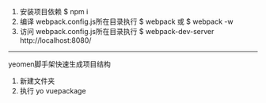 <!-- 
vue+webpack的练手项目
 -->
 1. 安装项目依赖
 	$ npm i
 2. 编译
	webpack.config.js所在目录执行  $ webpack 或 $ webpack -w
 3. 访问
  	webpack.config.js所在目录执行  $ webpack-dev-server
    http://localhost:8080/
----------------------------------------------------------------
yeomen脚手架快速生成项目结构
1. 新建文件夹
2. 执行 yo vuepackage